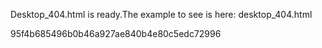Desktop_404.html is ready.The example to see is here: desktop_404.html


95f4b685496b0b46a927ae840b4e80c5edc72996
